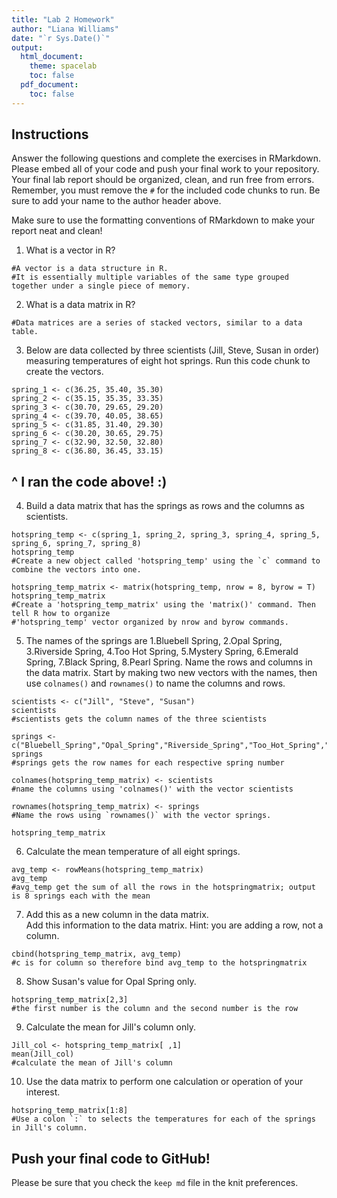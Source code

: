 ```yaml
---
title: "Lab 2 Homework"
author: "Liana Williams"
date: "`r Sys.Date()`"
output:
  html_document:
    theme: spacelab
    toc: false
  pdf_document:
    toc: false
---
```


## Instructions
Answer the following questions and complete the exercises in RMarkdown. Please embed all of your code and push your final work to your repository. Your final lab report should be organized, clean, and run free from errors. Remember, you must remove the `#` for the included code chunks to run. Be sure to add your name to the author header above.  

Make sure to use the formatting conventions of RMarkdown to make your report neat and clean!  

1. What is a vector in R?  

```{r}
#A vector is a data structure in R.  
#It is essentially multiple variables of the same type grouped together under a single piece of memory. 
```


2. What is a data matrix in R?  

```{r}
#Data matrices are a series of stacked vectors, similar to a data table.
```

3. Below are data collected by three scientists (Jill, Steve, Susan in order) measuring temperatures of eight hot springs. Run this code chunk to create the vectors.  

```{r}
spring_1 <- c(36.25, 35.40, 35.30)
spring_2 <- c(35.15, 35.35, 33.35)
spring_3 <- c(30.70, 29.65, 29.20)
spring_4 <- c(39.70, 40.05, 38.65)
spring_5 <- c(31.85, 31.40, 29.30)
spring_6 <- c(30.20, 30.65, 29.75)
spring_7 <- c(32.90, 32.50, 32.80)
spring_8 <- c(36.80, 36.45, 33.15)
```
## ^ I ran the code above! :)



4. Build a data matrix that has the springs as rows and the columns as scientists.  

```{r}
hotspring_temp <- c(spring_1, spring_2, spring_3, spring_4, spring_5, spring_6, spring_7, spring_8)
hotspring_temp
#Create a new object called 'hotspring_temp' using the `c` command to combine the vectors into one.
```

```{r}
hotspring_temp_matrix <- matrix(hotspring_temp, nrow = 8, byrow = T)
hotspring_temp_matrix
#Create a 'hotspring_temp_matrix' using the 'matrix()' command. Then tell R how to organize
#'hotspring_temp' vector organized by nrow and byrow commands. 
```

5. The names of the springs are 1.Bluebell Spring, 2.Opal Spring, 3.Riverside Spring, 4.Too Hot Spring, 5.Mystery Spring, 6.Emerald Spring, 7.Black Spring, 8.Pearl Spring. Name the rows and columns in the data matrix. Start by making two new vectors with the names, then use `colnames()` and `rownames()` to name the columns and rows.

```{r}
scientists <- c("Jill", "Steve", "Susan")
scientists
#scientists gets the column names of the three scientists 
```

```{r}
springs <- c("Bluebell_Spring","Opal_Spring","Riverside_Spring","Too_Hot_Spring","Mystery_Spring","Emerald_Spring","Black_Spring","Pearl_Spring")
springs
#springs gets the row names for each respective spring number
```

```{r}
colnames(hotspring_temp_matrix) <- scientists
#name the columns using 'colnames()' with the vector scientists
```

```{r}
rownames(hotspring_temp_matrix) <- springs
#Name the rows using `rownames()` with the vector springs.
```

```{r}
hotspring_temp_matrix
```

6. Calculate the mean temperature of all eight springs.


```{r}
avg_temp <- rowMeans(hotspring_temp_matrix)
avg_temp
#avg_temp get the sum of all the rows in the hotspringmatrix; output is 8 springs each with the mean
```

7. Add this as a new column in the data matrix.  
 Add this information to the data matrix. Hint: you are adding a row, not a column.  
```{r}
cbind(hotspring_temp_matrix, avg_temp)
#c is for column so therefore bind avg_temp to the hotspringmatrix
```

8. Show Susan's value for Opal Spring only.

```{r}
hotspring_temp_matrix[2,3]
#the first number is the column and the second number is the row
```

9. Calculate the mean for Jill's column only.  

```{r}
Jill_col <- hotspring_temp_matrix[ ,1]
mean(Jill_col)
#calculate the mean of Jill's column
```

10. Use the data matrix to perform one calculation or operation of your interest.

```{r}
hotspring_temp_matrix[1:8]
#Use a colon `:` to selects the temperatures for each of the springs in Jill's column. 
```


## Push your final code to GitHub!
Please be sure that you check the `keep md` file in the knit preferences.  
